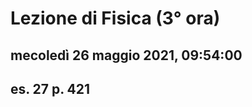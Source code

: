 # Lezione di Fisica (3° ora)

## mecoledì 26 maggio 2021, 09:54:00

## es. 27 p. 421


<!--stackedit_data:
eyJoaXN0b3J5IjpbMTE0MzY5MTcxM119
-->